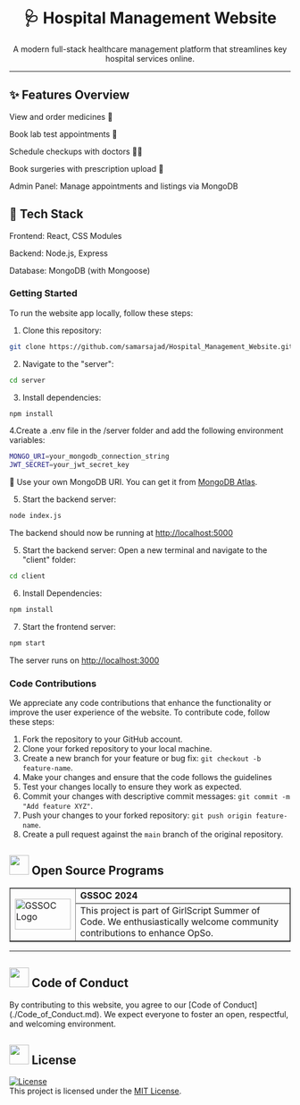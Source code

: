 <div align="center">
  <h1>🩺 Hospital Management Website</h1>
  <p>A modern full-stack healthcare management platform that streamlines key hospital services online.</p>
</div>

---

<div align="left">
  <h2>✨ Features Overview</h2>
  <p>View and order medicines 💊</p>
  <p>Book lab test appointments 🧪</p>
  <p>Schedule checkups with doctors 👨‍⚕️</p>
  <p>Book surgeries with prescription upload 🏥</p>
  <p>Admin Panel: Manage appointments and listings via MongoDB</p>
  
</div>
<div align="left">
  <h2>🚀 Tech Stack</h2>
  <p>Frontend: React, CSS Modules</p>
  <p>Backend: Node.js, Express</p>
  <p>Database: MongoDB (with Mongoose)</p>
</div>

### Getting Started

To run the website app locally, follow these steps:

1. Clone this repository:

 ```bash
 git clone https://github.com/samarsajad/Hospital_Management_Website.git
```

2. Navigate to the "server":

```bash
cd server
```

3. Install dependencies:

```bash
npm install
``` 

4.Create a .env file in the /server folder and add the following environment variables:

```bash
MONGO_URI=your_mongodb_connection_string
JWT_SECRET=your_jwt_secret_key
```
📝 Use your own MongoDB URI. You can get it from [MongoDB Atlas](https://www.mongodb.com/cloud/atlas).

5. Start the backend server:

```bash
node index.js
```
The backend should now be running at [http://localhost:5000](http://localhost:5000)  

5. Start the backend server:
   Open a new terminal and navigate to the "client" folder:

```bash
cd client
```
6. Install Dependencies:
  
```bash
npm install
```
7. Start the frontend server:
  
```bash
npm start
```
The server runs on [http://localhost:3000](http://localhost:3000)  

### Code Contributions

We appreciate any code contributions that enhance the functionality or improve the user experience of the website. To contribute code, follow these steps:

1. Fork the repository to your GitHub account.
2. Clone your forked repository to your local machine.
3. Create a new branch for your feature or bug fix: `git checkout -b feature-name`.
4. Make your changes and ensure that the code follows the guidelines
5. Test your changes locally to ensure they work as expected.
6. Commit your changes with descriptive commit messages: `git commit -m "Add feature XYZ"`.
7. Push your changes to your forked repository: `git push origin feature-name`.
8. Create a pull request against the `main` branch of the original repository.
   
<!-- Open Source Programs -->
  <div>
    <h2><img src="https://github.com/Tarikul-Islam-Anik/Animated-Fluent-Emojis/blob/master/Emojis/Hand%20gestures/Flexed%20Biceps.png?raw=true" width="35" height="35" > Open Source Programs</h2>
  </div>

  <table border="1" cellpadding="10">
        <tr>
            <td rowspan="2">
                <img src="https://github.com/Meetjain1/wanderlust/assets/133582566/21b2bc42-bdd5-487a-a083-1b262c2f6d9b" alt="GSSOC Logo" width="100" height="55">
            </td>
            <td>
                <strong>GSSOC 2024</strong>
            </td>
        </tr>
        <tr>
            <td>
                This project is part of GirlScript Summer of Code. We enthusiastically welcome community contributions to enhance OpSo.
            </td>
        </tr>
    </table>

<hr>


<!-- Code of Conduct -->
<div>
<h2><img src = "https://raw.githubusercontent.com/Tarikul-Islam-Anik/Animated-Fluent-Emojis/master/Emojis/Hand%20gestures/Handshake.png" width="35" height="35"> Code of Conduct</h2>
</div>
By contributing to this website, you agree to our [Code of Conduct](./Code_of_Conduct.md).  
We expect everyone to foster an open, respectful, and welcoming environment. 
<div>
<!-- License -->
<div>
<h2><img src = "https://raw.githubusercontent.com/Tarikul-Islam-Anik/Animated-Fluent-Emojis/master/Emojis/Objects/Page%20with%20Curl.png" width="35" height="35"> License</h2>
</div>

[![License](https://img.shields.io/badge/License-MIT-blue.svg)](https://opensource.org/licenses/MIT)  
This project is licensed under the [MIT License](./LICENSE).





